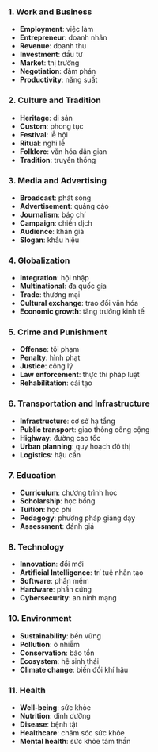 ### 1. Work and Business
- **Employment**: việc làm
- **Entrepreneur**: doanh nhân
- **Revenue**: doanh thu
- **Investment**: đầu tư
- **Market**: thị trường
- **Negotiation**: đàm phán
- **Productivity**: năng suất

### 2. Culture and Tradition
- **Heritage**: di sản
- **Custom**: phong tục
- **Festival**: lễ hội
- **Ritual**: nghi lễ
- **Folklore**: văn hóa dân gian
- **Tradition**: truyền thống

### 3. Media and Advertising
- **Broadcast**: phát sóng
- **Advertisement**: quảng cáo
- **Journalism**: báo chí
- **Campaign**: chiến dịch
- **Audience**: khán giả
- **Slogan**: khẩu hiệu

### 4. Globalization
- **Integration**: hội nhập
- **Multinational**: đa quốc gia
- **Trade**: thương mại
- **Cultural exchange**: trao đổi văn hóa
- **Economic growth**: tăng trưởng kinh tế

### 5. Crime and Punishment
- **Offense**: tội phạm
- **Penalty**: hình phạt
- **Justice**: công lý
- **Law enforcement**: thực thi pháp luật
- **Rehabilitation**: cải tạo

### 6. Transportation and Infrastructure
- **Infrastructure**: cơ sở hạ tầng
- **Public transport**: giao thông công cộng
- **Highway**: đường cao tốc
- **Urban planning**: quy hoạch đô thị
- **Logistics**: hậu cần

### 7. Education
- **Curriculum**: chương trình học
- **Scholarship**: học bổng
- **Tuition**: học phí
- **Pedagogy**: phương pháp giảng dạy
- **Assessment**: đánh giá

### 8. Technology
- **Innovation**: đổi mới
- **Artificial Intelligence**: trí tuệ nhân tạo
- **Software**: phần mềm
- **Hardware**: phần cứng
- **Cybersecurity**: an ninh mạng

### 10. Environment
- **Sustainability**: bền vững
- **Pollution**: ô nhiễm
- **Conservation**: bảo tồn
- **Ecosystem**: hệ sinh thái
- **Climate change**: biến đổi khí hậu

### 11. Health
- **Well-being**: sức khỏe
- **Nutrition**: dinh dưỡng
- **Disease**: bệnh tật
- **Healthcare**: chăm sóc sức khỏe
- **Mental health**: sức khỏe tâm thần
